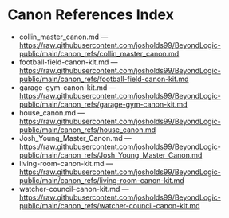 # Canon References Index

- collin_master_canon.md — https://raw.githubusercontent.com/josholds99/BeyondLogic-public/main/canon_refs/collin_master_canon.md
- football-field-canon-kit.md — https://raw.githubusercontent.com/josholds99/BeyondLogic-public/main/canon_refs/football-field-canon-kit.md
- garage-gym-canon-kit.md — https://raw.githubusercontent.com/josholds99/BeyondLogic-public/main/canon_refs/garage-gym-canon-kit.md
- house_canon.md — https://raw.githubusercontent.com/josholds99/BeyondLogic-public/main/canon_refs/house_canon.md
- Josh_Young_Master_Canon.md — https://raw.githubusercontent.com/josholds99/BeyondLogic-public/main/canon_refs/Josh_Young_Master_Canon.md
- living-room-canon-kit.md — https://raw.githubusercontent.com/josholds99/BeyondLogic-public/main/canon_refs/living-room-canon-kit.md
- watcher-council-canon-kit.md — https://raw.githubusercontent.com/josholds99/BeyondLogic-public/main/canon_refs/watcher-council-canon-kit.md

